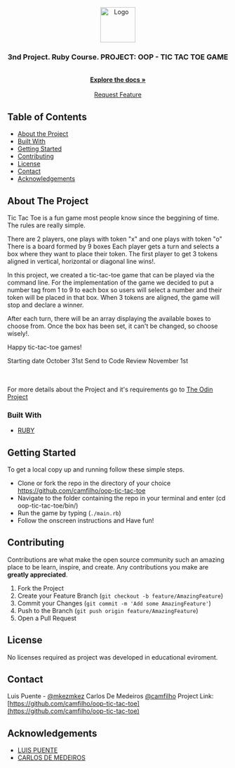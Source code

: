  <br>

<br />
<p align="center">
  <a href="https://github.com/camfilho/oop-tic-tac-toe">
    <img src="https://github.com/mkezmkez/appleclone/raw/master/assets/microverse-logo.png" alt="Logo" width="80" height="80">
  </a>

  <h3 align="center">3nd Project. Ruby Course. PROJECT: OOP - TIC TAC TOE GAME </h3>

  <p align="center">

<br>
  <a href="https://github.com/camfilho/oop-tic-tac-toe"><strong>Explore the docs »</strong></a>
<br>
<br> 
  <!--  <a href="https://raw.githack.com/mkezmkez/bootstrap/boot/index.html">View Demo</a>
<br> 
-->
    <a href="https://github.com/camfilho/oop-tic-tac-toe/issues">Request Feature</a>
  </p>




<!-- TABLE OF CONTENTS -->
## Table of Contents

* [About the Project](#about-the-project)
* [Built With](#built-with)
* [Getting Started](#getting-started)
* [Contributing](#contributing)
* [License](#license)
* [Contact](#contact)
* [Acknowledgements](#acknowledgements)



<!-- ABOUT THE PROJECT -->
## About The Project

Tic Tac Toe is a fun game most people know since the beggining of time. The rules are really simple.

There are 2 players, one plays with token "x" and one plays with token "o"
There is a board formed by 9 boxes
Each player gets a turn and selects a box where they want to place their token.
The first player to get 3 tokens aligned in vertical, horizontal or diagonal line wins!.

In this project, we created a tic-tac-toe game that can be played via the command line.
For the implementation of the game we decided to put a number tag from 1 to 9 to each box so users will select a number and their token will be placed in that box. When 3 tokens are aligned, the game will stop and declare a winner.

After each turn, there will be an array displaying the available boxes to choose from. Once the box has been set, it can't be changed, so choose wisely!.

Happy tic-tac-toe games!


Starting date October 31st
Send to Code Review November 1st


<br>
<br>
For more details about the Project and it's requirements go to <a href="https://www.theodinproject.com/courses/ruby-programming/lessons/advanced-building-blocks"> The Odin Project</a>

### Built With

* [RUBY](https://ruby-doc.org/)

<!-- GETTING STARTED -->
## Getting Started

To get a local copy up and running follow these simple steps.

- Clone or fork the repo in the directory of your choice <https://github.com/camfilho/oop-tic-tac-toe>
- Navigate to the folder containing the repo in your terminal and enter (cd oop-tic-tac-toe/bin/)
- Run the game by typing (`./main.rb`)
- Follow the onscreen instructions and Have fun!


<!-- CONTRIBUTING -->
## Contributing

Contributions are what make the open source community such an amazing place to be learn, inspire, and create. Any contributions you make are **greatly appreciated**.

1. Fork the Project
2. Create your Feature Branch (`git checkout -b feature/AmazingFeature`)
3. Commit your Changes (`git commit -m 'Add some AmazingFeature'`)
4. Push to the Branch (`git push origin feature/AmazingFeature`)
5. Open a Pull Request



<!-- LICENSE -->
## License

No licenses required as project was developed in educational eviroment.


<!-- CONTACT -->
## Contact

Luis Puente - [@mkezmkez](https://twitter.com/mkezkmez)
Carlos De Medeiros [@camfilho](https://twitter.com/camfilho)
Project Link: [https://github.com/camfilho/oop-tic-tac-toe](https://github.com/camfilho/oop-tic-tac-toe)



<!-- ACKNOWLEDGEMENTS -->
## Acknowledgements

* [LUIS PUENTE](https://github.com/mkezmkez)
* [CARLOS DE MEDEIROS](https://github.com/camfilho)
